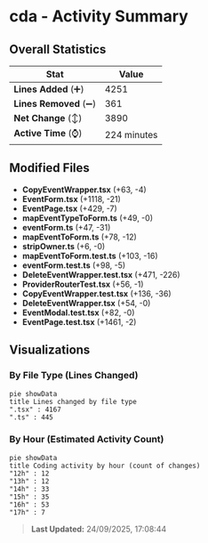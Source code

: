 # cda - Activity Summary 

## Overall Statistics

| Stat                   | Value                                                             |
| ---------------------- | ----------------------------------------------------------------- |
| **Lines Added** (➕)   | 4251                                          |
| **Lines Removed** (➖) | 361                                        |
| **Net Change** (↕)    | 3890                |
| **Active Time** (⌚)   | 224 minutes |


## Modified Files
- **CopyEventWrapper.tsx** (+63, -4)
- **EventForm.tsx** (+1118, -21)
- **EventPage.tsx** (+429, -7)
- **mapEventTypeToForm.ts** (+49, -0)
- **eventForm.ts** (+47, -31)
- **mapEventToForm.ts** (+78, -12)
- **stripOwner.ts** (+6, -0)
- **mapEventToForm.test.ts** (+103, -16)
- **eventForm.test.ts** (+98, -5)
- **DeleteEventWrapper.test.tsx** (+471, -226)
- **ProviderRouterTest.tsx** (+56, -1)
- **CopyEventWrapper.test.tsx** (+136, -36)
- **DeleteEventWrapper.tsx** (+54, -0)
- **EventModal.test.tsx** (+82, -0)
- **EventPage.test.tsx** (+1461, -2)

## Visualizations

### By File Type (Lines Changed)

```mermaid
pie showData
title Lines changed by file type
".tsx" : 4167
".ts" : 445
```

### By Hour (Estimated Activity Count)

```mermaid
pie showData
title Coding activity by hour (count of changes)
"12h" : 12
"13h" : 12
"14h" : 33
"15h" : 35
"16h" : 53
"17h" : 7
```


> **Last Updated:** 24/09/2025, 17:08:44